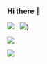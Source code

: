 ### Hi there 👋

<!--
**ramankedar/ramankedar** is a ✨ _special_ ✨ repository because its `README.md` (this file) appears on your GitHub profile.

Here are some ideas to get you started:

- 🔭 I’m currently working on ...
- 🌱 I’m currently learning ...
- 👯 I’m looking to collaborate on ...
- 🤔 I’m looking for help with ...
- 💬 Ask me about ...
- 📫 How to reach me: ...
- 😄 Pronouns: ...
- ⚡ Fun fact: ...

<a href="https://github.com/anuraghazra/github-readme-stats">
  <img align="left" src="https://github-readme-stats.vercel.app/api?username=ramankedar&show_icons=true&theme=github_dark&hide=prs,issues"/>
</a>
<a href="https://github.com/anuraghazra/github-readme-stats">
  <img align="left" src="https://github-readme-stats.vercel.app/api/top-langs/?username=ramankedar&layout=compact&langs_count=4&html=ff2244&" />
</a>

-->

![](https://komarev.com/ghpvc/?username=ramankedar&color=blue) | ![](https://img.shields.io/badge/Kaggle-20BEFF?style=for-the-badge&logo=Kaggle&logoColor=white))

![](https://img.shields.io/badge/Tableau-E97627?style=for-the-badge&logo=Tableau&logoColor=white)

![](https://github-readme-stats.vercel.app/api?username=ramankedar&show_icons=true&theme=github_dark&hide=prs,issues)
